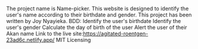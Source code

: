 The project name is Name-picker.
This website is designed to identify the user's name according to their birthdate and gender.
This project has been written by Joy Nyayieka.
BDD:
 Identify the user's birthdate
 Identify the user's gender
 Calculate the day of birth of the user
 Alert the user of their Akan name
 Link to the live site:https://agitated-roentgen-23ad6c.netlify.app/
MIT Licensing
